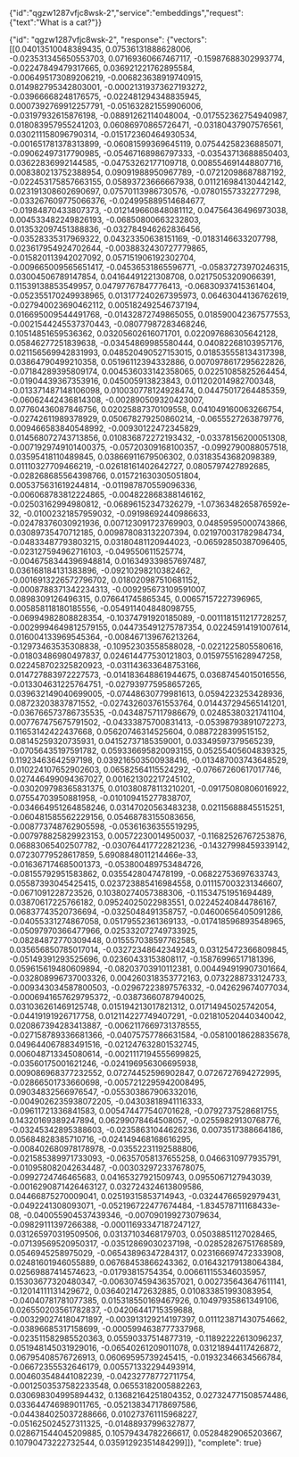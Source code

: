 
{"id":"qgzw1287vfjc8wsk-2","service":"embeddings","request":{"text":"What is a cat?"}}

{"id": "qgzw1287vfjc8wsk-2", "response": {"vectors": [[0.04013510048389435, 0.07536131888628006, -0.023531345650553703, 0.07169360667467117, -0.15987688302993774, -0.02247849479317665, 0.036921221762895584, -0.006495173089206219, -0.006823638919740915, 0.014982795342803001, -0.00021319373627193272, -0.03966668248176575, -0.022481294348835945, 0.0007392769912257791, -0.051632821559906006, -0.03197932615876198, -0.08891262114048004, -0.017552362754940987, 0.018083957955241203, 0.06086970865726471, -0.03180437907576561, 0.030211158096790314, -0.015172360464930534, -0.001651781378313899, -0.06081599369645119, 0.07544258236885071, -0.09062497317790985, -0.05467168986797333, -0.03543713688850403, 0.03622836992144585, -0.04753262177109718, 0.008554691448807716, 0.008380213752388954, 0.09091988950967789, -0.07212098687887192, -0.022453175857663155, 0.05893723666667938, 0.011216984130442142, 0.023191308602690697, 0.07570113986730576, -0.07801557332277298, -0.033267609775066376, -0.024995889514684677, -0.01984870433807373, -0.012149660848081112, 0.04756436496973038, 0.004533482249826193, -0.06850800663232803, 0.013532097451388836, -0.032784946262836456, -0.03528335317969322, 0.04323350638151169, -0.0183146633207798, 0.023617954924702644, -0.0038832430727779865, -0.015820113942027092, 0.057151906192302704, -0.009665009565651417, -0.04536531865596771, -0.05837273970246315, 0.03004506789147854, 0.04164491221308708, 0.02175053209066391, 0.11539138853549957, 0.04797767847776413, -0.06830937415361404, -0.052355170249938965, 0.013177240267395973, 0.06463044136762619, -0.027940023690462112, 0.005182492546737194, 0.016695009544491768, -0.01432872749865055, 0.018590042367577553, -0.0021544245537370443, -0.08077987283468246, 0.10514851659536362, 0.03205602616071701, 0.022097686305642128, 0.05846277251839638, -0.03454869985580444, 0.04082268103957176, 0.021156569942831993, 0.048520490527153015, 0.018535558134317398, 0.03864790499210358, 0.05196112394332886, 0.0070978617295622826, -0.07184289395809174, 0.004536033142358065, 0.02251085825264454, -0.01904439367353916, 0.045005913823843, 0.011202014982700348, -0.013371487148106098, 0.010030778124928474, 0.04475017264485359, -0.06062442436814308, -0.002890509320423007, 0.07760436087846756, 0.02025887370109558, 0.041049160063266754, -0.02742611989378929, 0.050678279250860214, -0.0655527263879776, 0.009466583840548992, -0.00930122472345829, 0.014568072743713856, 0.010836872272193432, -0.03378156200051308, -0.0071929749101400375, -0.05720309168100357, -0.0992790088057518, 0.03595418110489845, 0.03866911679506302, 0.03183543682098389, 0.01110327709466219, -0.02618161402642727, 0.0805797427892685, -0.028268685564398766, 0.015721630305051804, 0.005375631619244814, -0.011987870559096336, -0.006068783812224865, -0.004822868388146162, -0.02503162994980812, -0.06896152347326279, -1.0736348265876592e-32, -0.01002321857959032, -0.09198692440986633, -0.02478376030921936, 0.007123091723769903, 0.04859595000743866, 0.03089735470712185, 0.009878083132207394, 0.021970031782984734, -0.04833487793803215, 0.03180481120944023, -0.06592850387096405, -0.023127594962716103, -0.049550611525774, -0.0046758344396948814, 0.016349339857697487, 0.036168184131383896, -0.09210298210382462, -0.0016913226572796702, 0.018020987510681152, -0.0008788371342234313, -0.009295673109591007, 0.0898309126496315, 0.076641745865345, 0.00657157227396965, 0.005858118180185556, -0.054911404848098755, -0.06994982808828354, -0.10374791920185089, -0.0011181511217728257, -0.0029994649812579155, 0.044735491275787354, 0.02245914191007614, 0.016004133969545364, -0.008467139676213264, -0.12973463535308838, -0.10952303558588028, -0.0221225805580616, -0.01803486980497837, 0.024614477530121803, 0.01597551628947258, 0.022458702325820923, -0.031143633648753166, 0.014727883972227573, -0.014183648861944675, 0.03687454015016556, -0.013304631225764751, -0.027939775958657265, 0.039632149040699005, -0.07448630779981613, 0.0594223253428936, 0.08723203837871552, -0.027432603761553764, 0.014437294565141201, -0.036766573786735535, -0.04348757117986679, 0.02485380321741104, 0.007767475675791502, -0.04333875700831413, -0.05398793891072273, 0.11653142422437668, 0.05620746314525604, 0.0887228399515152, 0.08145259320735931, 0.04152737185359001, 0.03349597379565239, -0.07056435197591782, 0.059336695820093155, 0.05255405604839325, 0.11923463642597198, 0.039216503500938416, -0.013487003743648529, 0.010224107652902603, 0.06582564115524292, -0.07667260617017746, 0.027446499094367027, 0.001621302217245102, -0.030209798365831375, 0.010380878113210201, -0.09175080806016922, 0.07554703950881958, -0.010109415277838707, -0.034664951264858246, 0.03147020563483238, 0.02115688845515251, -0.060481585562229156, 0.05468783155083656, -0.008773748762905598, -0.05361636355519295, -0.007978825829923153, 0.00572230014950037, -0.11682526767253876, 0.06883065402507782, -0.030764417722821236, -0.14327998459339142, 0.07230779528617859, 5.6908848011214466e-33, -0.016367174685001373, -0.053800489753484726, -0.08155792951583862, 0.0355428047478199, -0.06822753697633743, 0.05587393045425415, 0.023723885416984558, 0.011157003231346607, -0.0671091228723526, 0.10380274057388306, -0.11534751951694489, 0.03870617225766182, 0.09524025022983551, 0.02245240844786167, 0.06837743520736694, -0.0325048491358757, -0.04600656405091286, -0.04055331274867058, 0.05179552361369133, -0.017418596893548965, -0.05097970366477966, 0.025332072749733925, -0.08284872770309448, 0.015557038597762585, 0.035656850785017014, -0.03272348642349243, 0.03125472366809845, -0.05149391293525696, 0.02360433153808117, -0.15876996517181396, 0.059615619480609894, -0.08203703910112381, 0.004494919907301664, -0.032808996737003326, 0.004260318353772163, 0.0732288733124733, -0.009343034587800503, -0.02967223897576332, -0.042629674077034, -0.0006941657629795372, -0.03873660787940025, 0.031036261469125748, 0.015194213017821312, 0.01714945025742054, -0.04419191926717758, 0.012114227749407291, -0.021810520440340042, 0.020867394283413887, -0.0062117669731378555, -0.027158789336681366, -0.04075757786631584, -0.05810018628835678, 0.049644067883491516, -0.021247632801532745, 0.006048713345080614, -0.0021117194555699825, -0.03560175001621246, -0.024196956306695938, 0.009086968377232552, 0.07274452596902847, 0.0726727694272995, -0.02866501733660698, -0.0057212295942008495, 0.09034832566976547, -0.055303867906332016, -0.0049026235938072205, -0.04303818941116333, -0.09611721336841583, 0.005474477540701628, -0.0792737528681755, 0.14320169389247894, 0.06299078464508057, -0.02559829130768776, -0.03245342895388603, -0.02358631044626236, 0.0073517388664186, 0.05684828385710716, -0.024149468168616295, -0.008402680978178978, -0.03552231192588806, -0.021585389971733093, -0.06357058137655258, 0.0466310977935791, -0.010958082042634487, -0.003032972337678075, -0.0992724746465683, 0.04165327921509743, 0.0955067127943039, -0.0016290871426463127, 0.032724324613809586, 0.04466875270009041, 0.02519315853714943, -0.03244766592979431, -0.0492241308093071, -0.052196722477674484, -1.834578711168433e-08, -0.040055904537439346, -0.007090199273079634, -0.09829111397266388, -0.00011693347187247127, 0.031265970319509506, 0.03137103468179703, 0.05038851127028465, -0.07139569520950317, -0.03512869030237198, -0.02852826751768589, 0.0546945258975029, -0.06543896347284317, 0.023166697472333908, 0.02481601946055889, 0.06768453866243362, 0.016432179138064384, 0.02569887414574623, -0.01793815754354, 0.006611155346035957, 0.15303677320480347, -0.006307459436357021, 0.002735643647611141, -0.12014111131429672, 0.0364021472632885, 0.010833851993083954, -0.04040781781077385, 0.015318550169467926, 0.10497935861349106, 0.026550203561782837, -0.04206441715359688, -0.003290274180471897, -0.003913129214197397, 0.011123871430754662, -0.03896685317158699, -0.0005994638777337968, -0.023511582985520363, 0.05590337514877319, -0.11892222613096237, 0.051948145031929016, -0.06540261209011078, 0.031218944117426872, 0.06795408576726913, 0.06069595739245415, -0.01932346634566784, -0.06672355532646179, 0.005571332294493914, 0.004603548441082239, -0.04232778772711754, -0.0012503537582233548, 0.06553182005882263, 0.030698304995894432, 0.13682164251804352, 0.027324771508574486, 0.033644746989011765, -0.052138347178697586, -0.044384025037288666, 0.010273761115968227, -0.051625024527311325, -0.01488937996327877, 0.028671544045209885, 0.10579434782266617, 0.05284829065203667, 0.10790473222732544, 0.03591292351484299]]}, "complete": true}


